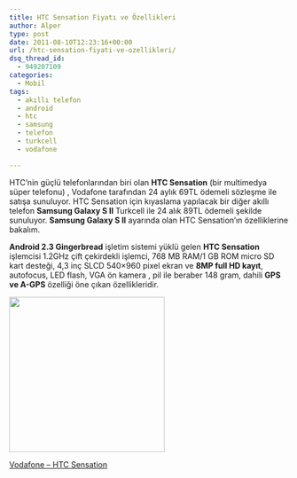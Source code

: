 ```yaml
---
title: HTC Sensation Fiyatı ve Özellikleri
author: Alper
type: post
date: 2011-08-10T12:23:16+00:00
url: /htc-sensation-fiyati-ve-ozellikleri/
dsq_thread_id:
  - 949207109
categories:
  - Mobil
tags:
  - akıllı telefon
  - android
  - htc
  - samsung
  - telefon
  - turkcell
  - vodafone

---
```

HTC’nin güçlü telefonlarından biri olan **HTC Sensation** (bir multimedya süper telefonu) , Vodafone tarafından 24 aylık 69TL ödemeli sözleşme ile satışa sunuluyor. HTC Sensation için kıyaslama yapılacak bir diğer akıllı telefon **Samsung Galaxy S II** Turkcell ile 24 alık 89TL ödemeli şekilde sunuluyor. **Samsung Galaxy S II** ayarında olan HTC Sensation&#8217;ın özelliklerine bakalım.

**Android 2.3 Gingerbread** işletim sistemi yüklü gelen **HTC Sensation** işlemcisi 1.2GHz çift çekirdekli işlemci, 768 MB RAM/1 GB ROM micro SD kart desteği, 4,3 inç SLCD 540×960 pixel ekran ve **8MP full HD kayıt**, autofocus, LED flash, VGA ön kamera , pil ile beraber 148 gram, dahili **GPS ve A-GPS** özelliği öne çıkan özellikleridir.

<img class="alignnone size-full wp-image-6408" title="htc_sensation" src="https://www.murekkep.org/wp-content/uploads/2011/08/htc_sensation.jpg" alt="" width="280" height="280" srcset="https://www.murekkep.org/wp-content/uploads/2011/08/htc_sensation.jpg 280w, https://www.murekkep.org/wp-content/uploads/2011/08/htc_sensation-150x150.jpg 150w, https://www.murekkep.org/wp-content/uploads/2011/08/htc_sensation-250x250.jpg 250w, https://www.murekkep.org/wp-content/uploads/2011/08/htc_sensation-100x100.jpg 100w, https://www.murekkep.org/wp-content/uploads/2011/08/htc_sensation-50x50.jpg 50w, https://www.murekkep.org/wp-content/uploads/2011/08/htc_sensation-200x200.jpg 200w" sizes="(max-width: 280px) 100vw, 280px" /> 

<a href="http://www.vodafone.com.tr/Cihazlar/HTC-Sensation.php?default_id=bireysel-bireysel-HTCSensation" target="_blank" class="broken_link">Vodafone &#8211; HTC Sensation</a>